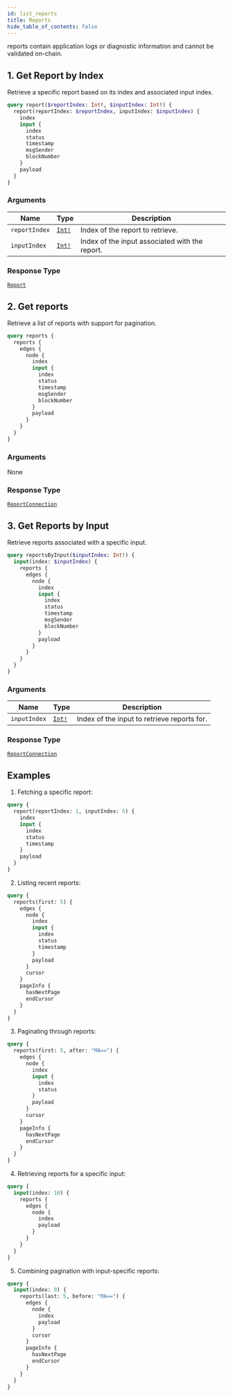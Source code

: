 ```yaml
---
id: list_reports
title: Reports
hide_table_of_contents: false
---
```


reports contain application logs or diagnostic information and cannot be validated on-chain. 

## 1. Get Report by Index

Retrieve a specific report based on its index and associated input index.

```graphql
query report($reportIndex: Int!, $inputIndex: Int!) {
  report(reportIndex: $reportIndex, inputIndex: $inputIndex) {
    index
    input {
      index
      status
      timestamp
      msgSender
      blockNumber
    }
    payload
  }
}
```

### Arguments

| Name | Type | Description |
| ---- | ---- | ----------- |
| `reportIndex` | [`Int!`](../../scalars/int) | Index of the report to retrieve. |
| `inputIndex` | [`Int!`](../../scalars/int) | Index of the input associated with the report. |


### Response Type

 [`Report`](../../objects/report)

## 2. Get reports 

Retrieve a list of reports with support for pagination.

```graphql
query reports {
  reports {
    edges {
      node {
        index
        input {
          index
          status
          timestamp
          msgSender
          blockNumber
        }
        payload
      }
    }
  }
}
```

### Arguments

None

### Response Type

[`ReportConnection`](../../objects/report-connection)

## 3. Get Reports by Input

Retrieve reports associated with a specific input.

```graphql
query reportsByInput($inputIndex: Int!) {
  input(index: $inputIndex) {
    reports {
      edges {
        node {
          index
          input {
            index
            status
            timestamp
            msgSender
            blockNumber
          }
          payload
        }
      }
    }
  }
}
```

### Arguments

| Name | Type | Description |
| ---- | ---- | ----------- |
| `inputIndex` | [`Int!`](../../scalars/int) | Index of the input to retrieve reports for. |

### Response Type

[`ReportConnection`](../../objects/report-connection)

## Examples

 1. Fetching a specific report:

  ```graphql
  query {
    report(reportIndex: 1, inputIndex: 5) {
      index
      input {
        index
        status
        timestamp
      }
      payload
    }
  }
  ```

2. Listing recent reports:

  ```graphql
  query {
    reports(first: 5) {
      edges {
        node {
          index
          input {
            index
            status
            timestamp
          }
          payload
        }
        cursor
      }
      pageInfo {
        hasNextPage
        endCursor
      }
    }
  }
  ```

3. Paginating through reports:

  ```graphql
  query {
    reports(first: 5, after: "MA==") {
      edges {
        node {
          index
          input {
            index
            status
          }
          payload
        }
        cursor
      }
      pageInfo {
        hasNextPage
        endCursor
      }
    }
  }
  ```

4. Retrieving reports for a specific input:

  ```graphql
  query {
    input(index: 10) {
      reports {
        edges {
          node {
            index
            payload
          }
        }
      }
    }
  }
  ```

5. Combining pagination with input-specific reports:

  ```graphql
  query {
    input(index: 0) {
      reports(last: 5, before: "MA==") {
        edges {
          node {
            index
            payload
          }
          cursor
        }
        pageInfo {
          hasNextPage
          endCursor
        }
      }
    }
  }
  ```

